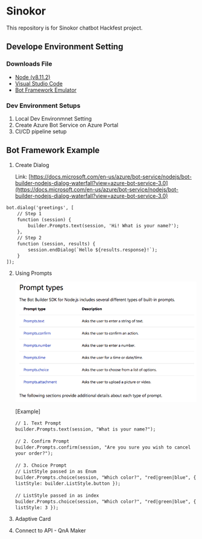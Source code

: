 # Sinokor
This repository is for Sinokor chatbot Hackfest project.

## Develope Environment Setting
### Downloads File
* [Node (v8.11.2)](https://nodejs.org/ko/)
* [Visual Studio Code](https://code.visualstudio.com/)
* [Bot Framework Emulator](https://github.com/Microsoft/BotFramework-Emulator/releases)

### Dev Environment Setups
1. Local Dev Environmnet Setting
2. Create Azure Bot Service on Azure Portal  
3. CI/CD pipeline setup

## Bot Framework Example
1. Create Dialog

    Link: [https://docs.microsoft.com/en-us/azure/bot-service/nodejs/bot-builder-nodejs-dialog-waterfall?view=azure-bot-service-3.0](https://docs.microsoft.com/en-us/azure/bot-service/nodejs/bot-builder-nodejs-dialog-waterfall?view=azure-bot-service-3.0)
```
bot.dialog('greetings', [
    // Step 1
    function (session) {
        builder.Prompts.text(session, 'Hi! What is your name?');
    },
    // Step 2
    function (session, results) {
        session.endDialog(`Hello ${results.response}!`);
    }
]);
```

2. Using Prompts

    ![001](./images/001.png)

    [Example]
    ```
    // 1. Text Prompt
    builder.Prompts.text(session, "What is your name?");

    // 2. Confirm Prompt
    builder.Prompts.confirm(session, "Are you sure you wish to cancel your order?");

    // 3. Choice Prompt
    // ListStyle passed in as Enum
    builder.Prompts.choice(session, "Which color?", "red|green|blue", { listStyle: builder.ListStyle.button });

    // ListStyle passed in as index
    builder.Prompts.choice(session, "Which color?", "red|green|blue", { listStyle: 3 });
    ```
3. Adaptive Card

4. Connect to API - QnA Maker
